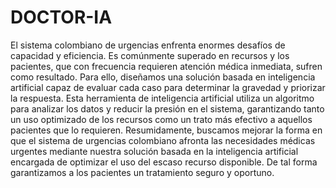 # DOCTOR-IA

El sistema colombiano de urgencias enfrenta enormes desafíos de capacidad y eficiencia. Es comúnmente superado en recursos y los pacientes, que con frecuencia requieren atención médica inmediata, sufren como resultado.
Para ello, diseñamos una solución basada en inteligencia artificial capaz de evaluar cada caso para determinar la gravedad y priorizar la respuesta. Esta herramienta de inteligencia artificial utiliza un algoritmo para analizar los datos y reducir la presión en el sistema, garantizando tanto un uso optimizado de los recursos como un trato más efectivo a aquellos pacientes que lo requieren.
Resumidamente, buscamos mejorar la forma en que el sistema de urgencias colombiano afronta las necesidades médicas urgentes mediante nuestra solución basada en la inteligencia artificial encargada de optimizar el uso del escaso recurso disponible. De tal forma garantizamos a los pacientes un tratamiento seguro y oportuno.

